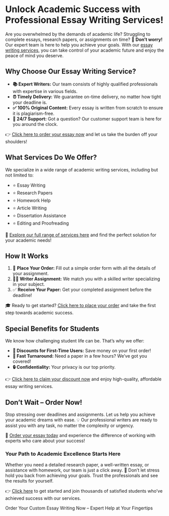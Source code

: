 <h1>Unlock Academic Success with Professional Essay Writing Services!</h1>

<p>Are you overwhelmed by the demands of academic life? Struggling to complete essays, research papers, or assignments on time? 🌟 <strong>Don’t worry!</strong> Our expert team is here to help you achieve your goals. With our <a href="https://tinyurl.com/topessay?keyword=order+of+essay+writing">essay writing services</a>, you can take control of your academic future and enjoy the peace of mind you deserve.</p>

<h2>Why Choose Our Essay Writing Service?</h2>

<ul>
    <li><strong>📚 Expert Writers:</strong> Our team consists of highly qualified professionals with expertise in various fields.</li>
    <li><strong>⏰ Timely Delivery:</strong> We guarantee on-time delivery, no matter how tight your deadline is.</li>
    <li><strong>✅ 100% Original Content:</strong> Every essay is written from scratch to ensure it is plagiarism-free.</li>
    <li><strong>💬 24/7 Support:</strong> Got a question? Our customer support team is here for you around the clock.</li>
</ul>

<p>👉 <a href="https://tinyurl.com/topessay?keyword=order+of+essay+writing">Click here to order your essay now</a> and let us take the burden off your shoulders!</p>

<h2>What Services Do We Offer?</h2>

<p>We specialize in a wide range of academic writing services, including but not limited to:</p>
<ul>
    <li>⭐ Essay Writing</li>
    <li>⭐ Research Papers</li>
    <li>⭐ Homework Help</li>
    <li>⭐ Article Writing</li>
    <li>⭐ Dissertation Assistance</li>
    <li>⭐ Editing and Proofreading</li>
</ul>

<p>🔗 <a href="https://tinyurl.com/topessay?keyword=order+of+essay+writing">Explore our full range of services here</a> and find the perfect solution for your academic needs!</p>

<h2>How It Works</h2>

<ol>
    <li>📄 <strong>Place Your Order:</strong> Fill out a simple order form with all the details of your assignment.</li>
    <li>👩‍💻 <strong>Writer Assignment:</strong> We match you with a skilled writer specializing in your subject.</li>
    <li>✅ <strong>Receive Your Paper:</strong> Get your completed assignment before the deadline!</li>
</ol>

<p>🎓 Ready to get started? <a href="https://tinyurl.com/topessay?keyword=order+of+essay+writing">Click here to place your order</a> and take the first step towards academic success.</p>

<h2>Special Benefits for Students</h2>

<p>We know how challenging student life can be. That’s why we offer:</p>
<ul>
    <li><strong>🎁 Discounts for First-Time Users:</strong> Save money on your first order!</li>
    <li><strong>🚀 Fast Turnaround:</strong> Need a paper in a few hours? We’ve got you covered!</li>
    <li><strong>🔒 Confidentiality:</strong> Your privacy is our top priority.</li>
</ul>

<p>👉 <a href="https://tinyurl.com/topessay?keyword=order+of+essay+writing">Click here to claim your discount now</a> and enjoy high-quality, affordable essay writing services.</p>

<h2>Don’t Wait – Order Now!</h2>

<p>Stop stressing over deadlines and assignments. Let us help you achieve your academic dreams with ease. 💡 Our professional writers are ready to assist you with any task, no matter the complexity or urgency.</p>

<p>📢 <a href="https://tinyurl.com/topessay?keyword=order+of+essay+writing">Order your essay today</a> and experience the difference of working with experts who care about your success!</p>

<h3>Your Path to Academic Excellence Starts Here</h3>

<p>Whether you need a detailed research paper, a well-written essay, or assistance with homework, our team is just a click away. 🌟 Don’t let stress hold you back from achieving your goals. Trust the professionals and see the results for yourself.</p>

<p>👉 <a href="https://tinyurl.com/topessay?keyword=order+of+essay+writing">Click here</a> to get started and join thousands of satisfied students who’ve achieved success with our services.</p>
Order Your Custom Essay Writing Now – Expert Help at Your Fingertips
